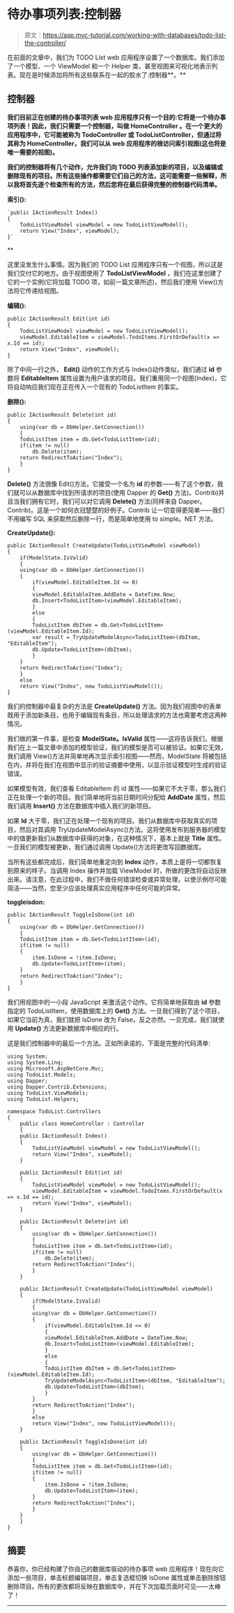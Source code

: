 # 待办事项列表:控制器

> 原文：<https://asp.mvc-tutorial.com/working-with-databases/todo-list-the-controller/>

在前面的文章中，我们为 TODO List web 应用程序设置了一个数据库。我们添加了一个模型、一个 ViewModel 和一个 Helper 类，甚至视图来可视化地表示列表。现在是时候添加将所有这些联系在一起的胶水了:控制器**。**

## **控制器**

**我们目前正在创建的待办事项列表 web 应用程序只有一个目的:它将是一个待办事项列表！因此，我们只需要一个控制器，叫做 **HomeController** 。在一个更大的应用程序中，它可能被称为 TodoController 或 TodoListController，但通过将其称为 HomeController，我们可以从 web 应用程序的根访问索引视图(这也将是唯一需要的视图)。**

**我们的控制器将有几个动作，允许我们向 TODO 列表添加新的项目，以及编辑或删除现有的项目。所有这些操作都需要它们自己的方法，这可能需要一些解释，所以我将首先逐个检查所有的方法，然后您将在最后获得完整的控制器代码清单。**

****索引():****

```
`public IActionResult Index()
{
    TodoListViewModel viewModel = new TodoListViewModel();        
    return View("Index", viewModel);
}`
```

**<input type="hidden" name="IL_IN_ARTICLE">

这里没发生什么事情。因为我们的 TODO List 应用程序只有一个视图，所以这是我们交付它的地方。由于视图使用了 **TodoListViewModel** ，我们在这里创建了它的一个实例(它将加载 TODO 项，如前一篇文章所述)，然后我们使用 View()方法将它传递给视图。

**编辑():**

```
public IActionResult Edit(int id)
{
    TodoListViewModel viewModel = new TodoListViewModel();
    viewModel.EditableItem = viewModel.TodoItems.FirstOrDefault(x => x.Id == id);
    return View("Index", viewModel);
}
```

除了中间一行之外， **Edit()** 动作的工作方式与 Index()动作类似，我们通过 **id** 参数将 **EditableItem** 属性设置为用户请求的项目。我们重用同一个视图(Index)，它将自动响应我们现在正在传入一个现有的 TodoListItem 的事实。

**删除():**

```
public IActionResult Delete(int id)
{
    using(var db = DbHelper.GetConnection())
    {
    TodoListItem item = db.Get<TodoListItem>(id);
    if(item != null)
        db.Delete(item);
    return RedirectToAction("Index");
    }
}
```

**Delete()** 方法很像 Edit()方法，它接受一个名为 **id** 的参数——有了这个参数，我们就可以从数据库中找到所请求的项目(使用 Dapper 的 **Get()** 方法)。Contrib)并且当我们拥有它时，我们可以对它调用 **Delete()** 方法(同样来自 Dapper。Contrib)。这是一个如何衣冠楚楚的好例子。Contrib 让一切变得更简单——我们不用编写 SQL 来获取然后删除一行，而是简单地使用 to simple。NET 方法。

**CreateUpdate():**

```
public IActionResult CreateUpdate(TodoListViewModel viewModel)
{
    if(ModelState.IsValid)
    {
    using(var db = DbHelper.GetConnection())
    {
        if(viewModel.EditableItem.Id <= 0)
        {
        viewModel.EditableItem.AddDate = DateTime.Now;
        db.Insert<TodoListItem>(viewModel.EditableItem);
        }
        else
        {
        TodoListItem dbItem = db.Get<TodoListItem>(viewModel.EditableItem.Id);
        var result = TryUpdateModelAsync<TodoListItem>(dbItem, "EditableItem");
        db.Update<TodoListItem>(dbItem);
        }
    }
    return RedirectToAction("Index");
    }
    else
    return View("Index", new TodoListViewModel());        
}
```

我们的控制器中最复杂的方法是 **CreateUpdate()** 方法。因为我们视图中的表单既用于添加新条目，也用于编辑现有条目，所以处理请求的方法也需要考虑这两种情况。

我们做的第一件事，是检查 **ModelState。IsValid** 属性——这将告诉我们，根据我们在上一篇文章中添加的模型验证，我们的模型是否可以被验证。如果它无效，我们调用 View()方法并简单地再次显示索引视图——然而，ModelState 将被包括在内，并将在我们在视图中显示的验证摘要中使用，以显示验证模型时生成的验证错误。

如果模型有效，我们查看 EditableItem 的 id 属性——如果它不大于零，那么我们正在处理一个新的项目。我们简单地将当前日期时间分配给 **AddDate** 属性，然后我们调用 **Insert()** 方法在数据库中插入我们的新项目。

如果 **Id** 大于零，我们正在处理一个现有的项目。我们从数据库中获取真实的项目，然后对其调用 TryUpdateModelAsync()方法。这将使用发布到服务器的模型中的值更新我们从数据库中获得的对象，在这种情况下，基本上就是 **Title** 属性。一旦我们的模型被更新，我们通过调用 Update()方法将更改写回数据库。

当所有这些都完成后，我们简单地重定向到 **Index** 动作，本质上是将一切都恢复到原来的样子。当调用 Index 操作并加载 ViewModel 时，所做的更改将自动反映出来。请注意，在此过程中，我们不做任何错误检查或异常处理，以使示例尽可能简洁——当然，您至少应该处理真实应用程序中任何可能的异常。

**toggleisdon:**

```
public IActionResult ToggleIsDone(int id)
{
    using(var db = DbHelper.GetConnection())
    {
    TodoListItem item = db.Get<TodoListItem>(id);
    if(item != null)
    {
        item.IsDone = !item.IsDone;
        db.Update<TodoListItem>(item);
    }
    return RedirectToAction("Index");
    }
}
```

我们用视图中的一小段 JavaScript 来激活这个动作。它将简单地获取由 **id** 参数指定的 TodoListItem，使用数据库上的 **Get()** 方法。一旦我们得到了这个项目，如果它当前为真，我们就把 IsDone 改为 False，反之亦然。一旦完成，我们就使用 **Update()** 方法更新数据库中相应的行。

这是我们控制器中的最后一个方法。正如所承诺的，下面是完整的代码清单:

```
using System;
using System.Linq;
using Microsoft.AspNetCore.Mvc;
using TodoList.Models;
using Dapper;
using Dapper.Contrib.Extensions;
using TodoList.ViewModels;
using TodoList.Helpers;

namespace TodoList.Controllers
{
    public class HomeController : Controller
    {
    public IActionResult Index()
    {
        TodoListViewModel viewModel = new TodoListViewModel();        
        return View("Index", viewModel);
    }

    public IActionResult Edit(int id)
    {
        TodoListViewModel viewModel = new TodoListViewModel();
        viewModel.EditableItem = viewModel.TodoItems.FirstOrDefault(x => x.Id == id);
        return View("Index", viewModel);
    }

    public IActionResult Delete(int id)
    {
        using(var db = DbHelper.GetConnection())
        {
        TodoListItem item = db.Get<TodoListItem>(id);
        if(item != null)
            db.Delete(item);
        return RedirectToAction("Index");
        }
    }

    public IActionResult CreateUpdate(TodoListViewModel viewModel)
    {
        if(ModelState.IsValid)
        {
        using(var db = DbHelper.GetConnection())
        {
            if(viewModel.EditableItem.Id <= 0)
            {
            viewModel.EditableItem.AddDate = DateTime.Now;
            db.Insert<TodoListItem>(viewModel.EditableItem);
            }
            else
            {
            TodoListItem dbItem = db.Get<TodoListItem>(viewModel.EditableItem.Id);
            TryUpdateModelAsync<TodoListItem>(dbItem, "EditableItem");
            db.Update<TodoListItem>(dbItem);
            }
        }
        return RedirectToAction("Index");
        }
        else
        return View("Index", new TodoListViewModel());        
    }

    public IActionResult ToggleIsDone(int id)
    {
        using(var db = DbHelper.GetConnection())
        {
        TodoListItem item = db.Get<TodoListItem>(id);
        if(item != null)
        {
            item.IsDone = !item.IsDone;
            db.Update<TodoListItem>(item);
        }
        return RedirectToAction("Index");
        }
    }
    }
}
```

## 摘要

恭喜你，你已经构建了你自己的数据库驱动的待办事项 web 应用程序！现在向它添加一些项目，单击标题编辑项目，单击复选框切换 IsDone 属性或单击删除按钮删除项目。所有的更改都将反映在数据库中，并在下次加载页面时可见——太棒了！

* * ***